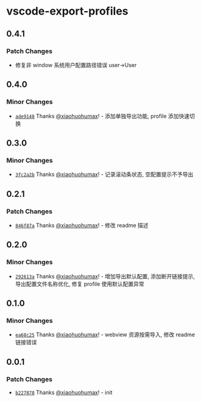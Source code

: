 # vscode-export-profiles

## 0.4.1

### Patch Changes

- 修复非 window 系统用户配置路径错误 user->User

## 0.4.0

### Minor Changes

- [`ade9148`](https://github.com/xiaohuohumax/vscode-export-profiles/commit/ade9148a8d1a0b1a17d594413d9c1d578e1f1de7) Thanks [@xiaohuohumax](https://github.com/xiaohuohumax)! - 添加单独导出功能, profile 添加快速切换

## 0.3.0

### Minor Changes

- [`3fc2a2b`](https://github.com/xiaohuohumax/vscode-export-profiles/commit/3fc2a2bf5882e1f8a1f04d39c4b226e7f473018b) Thanks [@xiaohuohumax](https://github.com/xiaohuohumax)! - 记录滚动条状态, 空配置提示不予导出

## 0.2.1

### Patch Changes

- [`846f87a`](https://github.com/xiaohuohumax/vscode-export-profiles/commit/846f87ac263f6d80f61cbf370282fec77966d25a) Thanks [@xiaohuohumax](https://github.com/xiaohuohumax)! - 修改 readme 描述

## 0.2.0

### Minor Changes

- [`292613a`](https://github.com/xiaohuohumax/vscode-export-profiles/commit/292613a9821e2c4fb334e50dc6752e886e721a2a) Thanks [@xiaohuohumax](https://github.com/xiaohuohumax)! - 增加导出默认配置, 添加断开链接提示, 导出配置文件名称优化, 修复 profile 使用默认配置异常

## 0.1.0

### Minor Changes

- [`ea68c25`](https://github.com/xiaohuohumax/vscode-export-profiles/commit/ea68c25058608294f3b7fb7041b59899cd7517b1) Thanks [@xiaohuohumax](https://github.com/xiaohuohumax)! - webview 资源按需导入, 修改 readme 链接错误

## 0.0.1

### Patch Changes

- [`b227878`](https://github.com/xiaohuohumax/vscode-export-profiles/commit/b2278782ddc54da11b7e3507077faefb572a4f64) Thanks [@xiaohuohumax](https://github.com/xiaohuohumax)! - init
